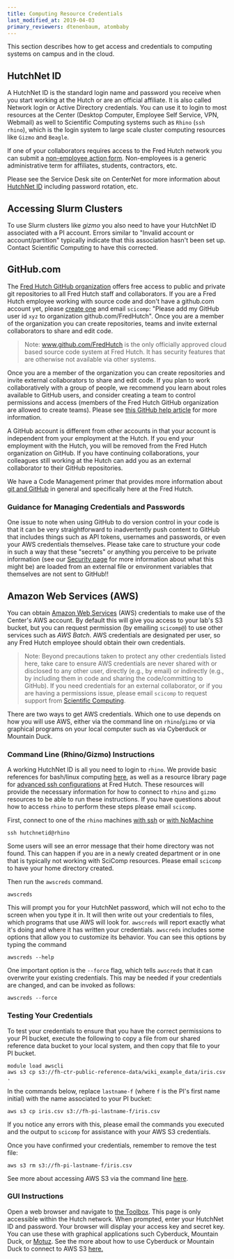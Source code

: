 ```yaml
---
title: Computing Resource Credentials
last_modified_at: 2019-04-03
primary_reviewers: dtenenbaum, atombaby
---
```


This section describes how to get access and credentials to computing systems on campus and in the cloud.

## HutchNet ID

A HutchNet ID is the standard login name and password you receive when you start working at the Hutch or are an official affiliate. It is also called Network login or Active Directory credentials. You can use it to login to most resources at the Center (Desktop Computer, Employee Self Service, VPN, Webmail) as well to Scientific Computing systems such as `Rhino` (`ssh rhino`), which is the login system to large scale cluster computing resources like `Gizmo` and `Beagle`.

If one of your collaborators requires access to the Fred Hutch network you can submit a [non-employee action form](https://centernet.fredhutch.org/cn/f/hr/lcex/non-employee-action-form.html). Non-employees is a generic administrative term for affiliates, students, contractors, etc.

Please see the Service Desk site on CenterNet for more information about [HutchNet ID](https://centernet.fredhutch.org/cn/u/center-it/help-desk.html) including password rotation, etc.

## Accessing Slurm Clusters

To use Slurm clusters like _gizmo_ you also need to have your HutchNet ID associated with a PI account.  Errors similar to "Invalid account or account/partition" typically indicate that this association hasn't been set up.  Contact Scientific Computing to have this corrected.

## GitHub.com

The [Fred Hutch GitHub organization](https://github.com/FredHutch) offers free access to public and private git repositories to all Fred Hutch staff and collaborators. If you are a Fred Hutch employee working with source code and don't have a github.com account yet, please [create one](https://github.com/join) and email `scicomp`: "Please add my GitHub user id `xyz` to organization github.com/FredHutch". Once you are a member of the organization you can create repositories, teams and invite external collaborators to share and edit code.

>Note: www.github.com/FredHutch is the only officially approved cloud based source code system at Fred Hutch. It has security features that are otherwise not available via other systems.

Once you are a member of the organization you can create repositories and invite external collaborators to share and edit code. If you plan to work collaboratively with a group of people, we recommend you learn about roles available to GitHub users, and consider creating a team to control permissions and access (members of the Fred Hutch GitHub organization are allowed to create teams). Please see [this GitHub help article](https://help.github.com/en/github/setting-up-and-managing-organizations-and-teams/organizing-members-into-teams) for more information.

A GitHub account is different from other accounts in that your account is independent from your employment at the Hutch. If you end your employment with the Hutch, you will be removed from the Fred Hutch organization on GitHub. If you have continuing collaborations, your colleagues still working at the Hutch can add you as an external collaborator to their GitHub repositories.

We have a Code Management primer that provides more information about [git and GitHub](/scicomputing/software_managecode/) in general and specifically here at the Fred Hutch.  

### Guidance for Managing Credentials and Passwords
One issue to note when using GitHub to do version control in your code is that it can be very straightforward to inadvertently push content to GitHub that includes things such as API tokens, usernames and passwords, or even your AWS credentials themselves.  Please take care to structure your code in such a way that these "secrets" or anything you perceive to be private information (see our [Security page](/generation/human_privacySecurity/) for more information about what this might be) are loaded from an external file or environment variables that themselves are not sent to GitHub!!

## Amazon Web Services (AWS)

You can obtain [Amazon Web Services](https://aws.amazon.com/) (AWS) credentials to make use of the Center's AWS account. By default this will give you access to your lab's S3 bucket, but you can request permission (by emailing `scicomp@`) to use other services such as _AWS Batch_.  AWS credentials are designated per user, so any Fred Hutch employee should obtain their own credentials.

>Note: Beyond precautions taken to protect any other credentials listed here, take care to ensure AWS credentials are never shared with or disclosed to any other user, directly (e.g., by email) or indirectly (e.g., by including them in code and sharing the code/committing to GitHub).  If you need credentials for an external collaborator, or if you are having a permissions issue, please email `scicomp` to request support from [Scientific Computing](https://centernet.fredhutch.org/cn/u/center-it/cio/scicomp.html).

There are two ways to get AWS credentials. Which one to use depends on how you will use AWS, either via the command line on `rhino`/`gizmo` or via graphical programs on your local computer such as via Cyberduck or Mountain Duck.


### Command Line (Rhino/Gizmo) Instructions

A working HutchNet ID is all you need to login to `rhino`. We provide basic references for bash/linux computing [here](/scicomputing/prog_linux101/), as well as a resource library page for [advanced ssh configurations](/scicomputing/access_methods/) at Fred Hutch.  These resources will provide the necessary information for how to connect to `rhino` and `gizmo` resources to be able to run these instructions.  If you have questions about how to access `rhino` to perform these steps please email `scicomp`.

First, connect to one of the `rhino` machines [with ssh](/scicomputing/access_methods/#ssh-connections) or [with NoMachine](/scicomputing/access_methods/#nomachine-nx-multi-os)

```
ssh hutchnetid@rhino
```

Some users will see an error message that their home directory was not found. This can happen if you are in a newly created department or in one that is typically not working with SciComp resources. Please email `scicomp` to have your home directory created.


Then run the `awscreds` command.

```
awscreds
```

This will prompt you for your HutchNet password, which will not echo to the screen when you type it in.  It will then write out your credentials to files, which programs that use AWS will look for. `awscreds` will report exactly what it's doing and where it has written your credentials. `awscreds` includes some options that allow you to customize its behavior. You can see this options by typing the command

```
awscreds --help
```

One important option is the `--force` flag, which tells `awscreds` that it can overwrite
your existing credentials. This may be needed
if your credentials are changed, and can be invoked as follows:

```
awscreds --force
```

### Testing Your Credentials

To test your credentials to ensure that you have the correct permissions to your PI bucket, execute the following to copy a file from our shared reference data bucket to your local system, and then copy that file to your PI bucket.  

```
module load awscli
aws s3 cp s3://fh-ctr-public-reference-data/wiki_example_data/iris.csv .
```

In the commands below, replace `lastname-f` (where `f` is the PI's first name initial) with the name associated to your PI bucket:

```
aws s3 cp iris.csv s3://fh-pi-lastname-f/iris.csv
```
If you notice any errors with this, please email the commands you executed and the output to `scicomp` for assistance with your AWS S3 credentials.

Once you have confirmed your credentials, remember to remove the test file:

```
aws s3 rm s3://fh-pi-lastname-f/iris.csv
```

See more about accessing AWS S3 via the command line [here](/compdemos/aws/).


### GUI Instructions

Open a web browser and navigate to [the Toolbox](https://toolbox.fhcrc.org/sw2srv/aws/account).
This page is only accessible within the Hutch network. When prompted, enter your HutchNet ID and password. Your browser will display your access key and secret key. You can use these with graphical applications such Cyberduck,  Mountain Duck, or [Motuz](/compdemos/motuz/). See the more about how to use Cyberduck or Mountain Duck to connect to AWS S3 [here.](/compdemos/Mountain-CyberDuck/)
